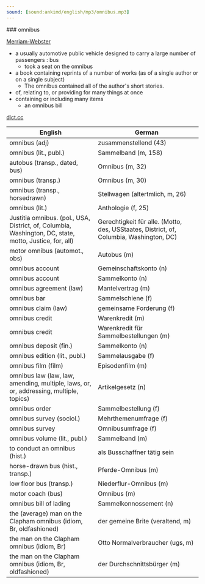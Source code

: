 ```yaml
---
sound: [sound:ankimd/english/mp3/omnibus.mp3]
---
```


\### omnibus

[Merriam-Webster](https://www.merriam-webster.com/dictionary/omnibus)

- a usually automotive public vehicle designed to carry a large number of passengers : bus
    - took a seat on the omnibus
- a book containing reprints of a number of works (as of a single author or on a single subject)
    - The omnibus contained all of the author's short stories.
- of, relating to, or providing for many things at once
- containing or including many items
    - an omnibus bill

[dict.cc](https://www.dict.cc/omnibus)

| English        | German       |
| -------------- | ------------ |
| omnibus (adj) | zusammenstellend (43) |
| omnibus (lit., publ.) | Sammelband (m, 158) |
| autobus (transp., dated, bus) | Omnibus (m, 32) |
| omnibus (transp.) | Omnibus (m, 30) |
| omnibus (transp., horsedrawn) | Stellwagen (altertmlich, m, 26) |
| omnibus (lit.) | Anthologie (f, 25) |
| Justitia omnibus. (pol., USA, District, of, Columbia, Washington, DC, state, motto, Justice, for, all) | Gerechtigkeit für alle. (Motto, des, USStaates, District, of, Columbia, Washington, DC) |
| motor omnibus (automot., obs) | Autobus (m) |
| omnibus account | Gemeinschaftskonto (n) |
| omnibus account | Sammelkonto (n) |
| omnibus agreement (law) | Mantelvertrag (m) |
| omnibus bar | Sammelschiene (f) |
| omnibus claim (law) | gemeinsame Forderung (f) |
| omnibus credit | Warenkredit (m) |
| omnibus credit | Warenkredit für Sammelbestellungen (m) |
| omnibus deposit (fin.) | Sammelkonto (n) |
| omnibus edition (lit., publ.) | Sammelausgabe (f) |
| omnibus film (film) | Episodenfilm (m) |
| omnibus law (law, law, amending, multiple, laws, or, or, addressing, multiple, topics) | Artikelgesetz (n) |
| omnibus order | Sammelbestellung (f) |
| omnibus survey (sociol.) | Mehrthemenumfrage (f) |
| omnibus survey | Omnibusumfrage (f) |
| omnibus volume (lit., publ.) | Sammelband (m) |
| to conduct an omnibus (hist.) | als Busschaffner tätig sein |
| horse-drawn bus (hist., transp.) | Pferde-Omnibus (m) |
| low floor bus (transp.) | Niederflur-Omnibus (m) |
| motor coach (bus) | Omnibus (m) |
| omnibus bill of lading | Sammelkonnossement (n) |
| the (average) man on the Clapham omnibus (idiom, Br, oldfashioned) | der gemeine Brite (veraltend, m) |
| the man on the Clapham omnibus (idiom, Br) | Otto Normalverbraucher (ugs, m) |
| the man on the Clapham omnibus (idiom, Br, oldfashioned) | der Durchschnittsbürger (m) |

